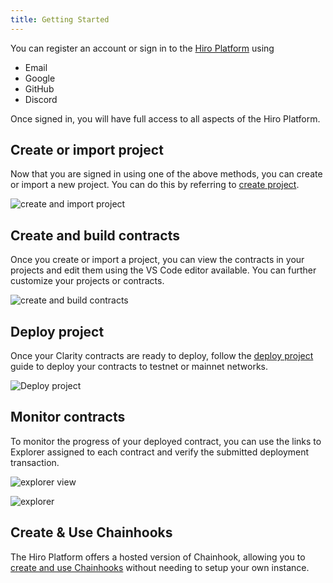 ```yaml
---
title: Getting Started
---
```


You can register an account or sign in to the [Hiro Platform](https://platform.hiro.so/) using 

- Email
- Google
- GitHub
- Discord

Once signed in, you will have full access to all aspects of the Hiro Platform.

## Create or import project

Now that you are signed in using one of the above methods, you can create or import a new project. You can do this by referring to [create project](create-project.md).

![create and import project](images/create-or-import-project.png)

## Create and build contracts

Once you create or import a project, you can view the contracts in your projects and edit them using the VS Code editor available. You can further customize your projects or contracts.

![create and build contracts](images/vs-code-editor.png)

## Deploy project

Once your Clarity contracts are ready to deploy, follow the [deploy project](deploy-project.md) guide to deploy your contracts to testnet or mainnet networks.

![Deploy project](images/mainnet-deployment.png)

## Monitor contracts

To monitor the progress of your deployed contract, you can use the links to Explorer assigned to each contract and verify the submitted deployment transaction.

![explorer view](images/explorer-view.png)

![explorer](images/explorer.jpeg)

## Create & Use Chainhooks

The Hiro Platform offers a hosted version of Chainhook, allowing you to [create and use Chainhooks]([url](https://docs.hiro.so/platform/create-chainhooks)https://docs.hiro.so/platform/create-chainhooks) without needing to setup your own instance.
